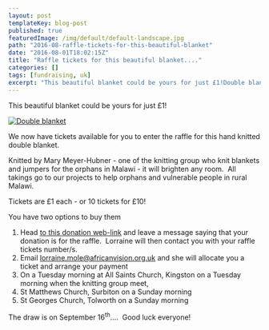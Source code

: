 ```yaml
---
layout: post
templateKey: blog-post
published: true
featuredImage: /img/default/default-landscape.jpg
path: "2016-08-raffle-tickets-for-this-beautiful-blanket"
date: "2016-08-01T18:02:15Z"
title: "Raffle tickets for this beautiful blanket...."
categories: []
tags: [fundraising, uk]
excerpt: "This beautiful blanket could be yours for just £1!Double blanketWe now have tickets available for y..."
---
```


This beautiful blanket could be yours for just £1!

[![Double blanket](https://f000.backblazeb2.com/file/avm-wp-uploads/2016/08/Raffle-Blanket.jpg)](https://f000.backblazeb2.com/file/avm-wp-uploads/2016/08/Raffle-Blanket.jpg)

We now have tickets available for you to enter the raffle for this hand knitted double blanket.

Knitted by Mary Meyer-Hubner - one of the knitting group who knit blankets and jumpers for the orphans in Malawi - it will brighten any room.  All takings go to our projects to help orphans and vulnerable people in rural Malawi.

Tickets are £1 each - or 10 tickets for £10!

You have two options to buy them

1. Head [to this donation web-link](https://www.charitycheckout.co.uk/1113786/) and leave a message saying that your donation is for the raffle.  Lorraine will then contact you with your raffle tickets number/s.
2. Email lorraine.mole@africanvision.org.uk and she will allocate you a ticket and arrange your payment
3. On a Tuesday morning at All Saints Church, Kingston on a Tuesday morning when the knitting group meet,
4. St Matthews Church, Surbiton on a Sunday morning
5. St Georges Church, Tolworth on a Sunday morning

The draw is on September 16<sup>th</sup>....  Good luck everyone!
